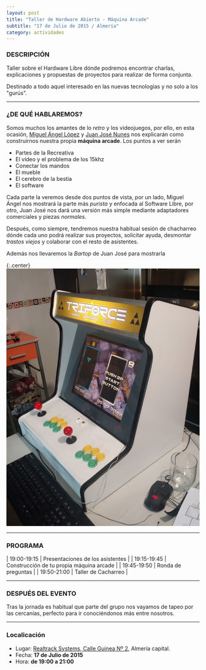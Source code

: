 ```yaml
---
layout: post
title: "Taller de Hardware Abierto - Máquina Arcade"
subtitle: "17 de Julio de 2015 / Almería"
category: actividades
---
```


### DESCRIPCIÓN

Taller sobre el Hardware Libre dónde podremos encontrar charlas, explicaciones
y propuestas de proyectos para realizar de forma conjunta.

Destinado a todo aquel interesado en las nuevas tecnologías y no solo a los
"gurús".

---

### ¿DE QUÉ HABLAREMOS?

Somos muchos los amantes de lo _retro_ y los videojuegos, por ello, en esta ocasión,
[Miguel Ángel López][2] y [Juan José Nunes][3] nos explicarán como construirnos nuestra
propia **máquina arcade**. Los puntos a ver serán

- Partes de la Recreativa
- El vídeo y el problema de los 15khz
- Conectar los mandos
- El mueble
- El cerebro de la bestia
- El software

Cada parte la veremos desde dos puntos de vista, por un lado, Miguel Ángel nos mostrará la parte
más _purista_ y enfocada al Software Libre, por otro, Juan José nos dará una versión más simple mediante
adaptadores comerciales y piezas _normales_.

Después, como siempre, tendremos nuestra habitual sesión de chacharreo dónde cada uno podrá realizar sus proyectos,
solicitar ayuda, desmontar _trastos viejos_ y colaborar con el resto de asistentes.


Además nos llevaremos la _Bartop_ de Juan José para mostrarla

{:.center}
 ![Bartop](/recursos/2015-07-17/arcade.jpg) 


---




### PROGRAMA


| 19:00-19:15   | Presentaciones de los asistentes  |
| 19:15-19:45   | Construcción de tu propia máquina arcade |
| 19:45-19:50 	| Ronda de preguntas |
| 19:50-21:00 	| Taller de Cacharreo |

---

### DESPUÉS DEL EVENTO

Tras la jornada es habitual que parte del grupo nos vayamos de tapeo por las cercanías, perfecto para ir conociéndonos más entre nosotros.

---


### Localicación

* Lugar: [Realtrack Systems, Calle Guinea Nº 2][1], Almería capital.
* Fecha: **17 de Julio de 2015**
* Hora: **de 19:00 a 21:00**

[1]: http://bit.ly/RealTrackSystems
[2]: https://twitter.com/MiguelAngel_LV
[3]: https://twitter.com/cvgoku


